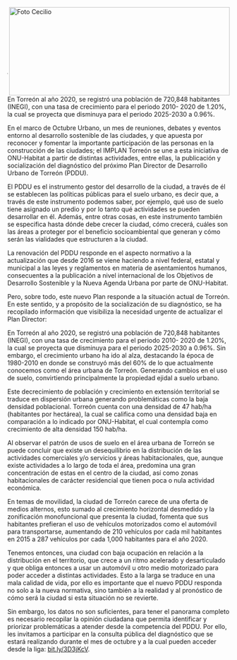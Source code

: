 <p>
   <a title="ir a Otras Publicaciones" href="http://www.trcimplan.gob.mx/autores/ihanelly-hernandez-villa.html"><img class="img-responsive contenido-imagen" src="../imagenes/128/arq-ihanelly-hernandez-villa-top2.png" align="right" alt="Foto Cecilio" width="500" height="200"></a>

</p>

</br></br></br></br></br></br></br></br>

---

En Torreón al año 2020, se registró una población de 720,848 habitantes (INEGI), con una tasa de crecimiento para el periodo 2010- 2020 de 1.20%, la cual se proyecta que disminuya para el periodo 2025-2030 a 0.96%.

En el marco de Octubre Urbano, un mes de reuniones, debates y eventos entorno al desarrollo sostenible de las ciudades, y que apuesta por reconocer y fomentar la importante participación de las personas en la construcción de las ciudades; el IMPLAN Torreón se une a esta iniciativa de ONU-Habitat a partir de distintas actividades, entre ellas, la publicación y socialización del diagnóstico del próximo Plan Director de Desarrollo Urbano de Torreón (PDDU).

El PDDU es el instrumento gestor del desarrollo de la ciudad, a través de él se establecen las políticas públicas para el suelo urbano, es decir que, a través de este instrumento podemos saber, por ejemplo, qué uso de suelo tiene asignado un predio y por lo tanto qué actividades se pueden desarrollar en él. Además, entre otras cosas, en este instrumento también se especifica hasta dónde debe crecer la ciudad, cómo crecerá, cuáles son las áreas a proteger por el beneficio socioambiental que generan y cómo serán las vialidades que estructuren a la ciudad.

La renovación del PDDU responde en el aspecto normativo a la actualización que desde 2016 se viene haciendo a nivel federal, estatal y municipal a las leyes y reglamentos en materia de asentamientos humanos, consecuentes a la publicación a nivel internacional de los Objetivos de Desarrollo Sostenible y la Nueva Agenda Urbana por parte de ONU-Habitat.

Pero, sobre todo, este nuevo Plan responde a la situación actual de Torreón. En este sentido, y a propósito de la socialización de su diagnóstico, se ha recopilado información que visibiliza la necesidad urgente de actualizar el Plan Director:

En Torreón al año 2020, se registró una población de 720,848 habitantes (INEGI), con una tasa de crecimiento para el periodo 2010- 2020 de 1.20%, la cual se proyecta que disminuya para el periodo 2025-2030 a 0.96%. Sin embargo, el crecimiento urbano ha ido al alza, destacando la época de 1980-2010 en donde se construyó más del 60% de lo que actualmente conocemos como el área urbana de Torreón. Generando cambios en el uso de suelo, convirtiendo principalmente la propiedad ejidal a suelo urbano.

Este decrecimiento de población y crecimiento en extensión territorial se traduce en dispersión urbana generando problemáticas como la baja densidad poblacional. Torreón cuenta con una densidad de 47 hab/ha (habitantes por hectárea), la cual se califica como una densidad baja en comparación a lo indicado por ONU-Habitat, el cual contempla como crecimiento de alta densidad 150 hab/ha.

Al observar el patrón de usos de suelo en el área urbana de Torreón se puede concluir que existe un desequilibrio en la distribución de las actividades comerciales y/o servicios y áreas habitacionales, que, aunque existe actividades a lo largo de toda el área, predomina una gran concentración de estas en el centro de la ciudad, así como zonas habitacionales de carácter residencial que tienen poca o nula actividad económica.

En temas de movilidad, la ciudad de Torreón carece de una oferta de medios alternos, esto sumado al crecimiento horizontal desmedido y la zonificación monofuncional que presenta la ciudad, fomenta que sus habitantes prefieran el uso de vehículos motorizados como el automóvil para transportarse, aumentando de 210 vehículos por cada mil habitantes en 2015 a 287 vehículos por cada 1,000 habitantes para el año 2020.

Tenemos entonces, una ciudad con baja ocupación en relación a la distribución en el territorio, que crece a un ritmo acelerado y desarticulado y que obliga entonces a usar un automóvil u otro medio motorizado para poder acceder a distintas actividades. Esto a la larga se traduce en una mala calidad de vida, por ello es importante que el nuevo PDDU responda no solo a la nueva normativa, sino también a la realidad y al pronóstico de cómo será la ciudad si esta situación no se revierte.

Sin embargo, los datos no son suficientes, para tener el panorama completo es necesario recopilar la opinión ciudadana que permita identificar y priorizar problemáticas a atender desde la competencia del PDDU. Por ello, les invitamos a participar en la consulta pública del diagnóstico que se estará realizando durante el mes de octubre y a la cual pueden acceder desde la liga: [bit.ly/3D3jKcV](bit.ly/3D3jKcV).

</br></br>

